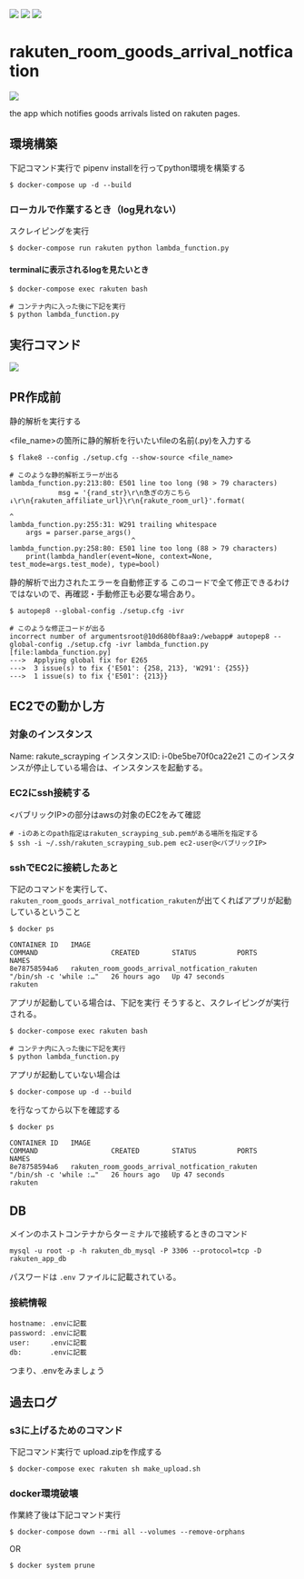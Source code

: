 <img src="https://img.shields.io/badge/-Python-F9DC3E.svg?logo=python&style=flat"> <img src="https://img.shields.io/badge/-Amazon%20AWS-232F3E.svg?logo=amazon-aws&style=flat"> <img src="https://img.shields.io/badge/-Docker-1488C6.svg?logo=docker&style=flat-square">

# rakuten_room_goods_arrival_notfication
<img src="https://img.shields.io/badge/ver.-v2.1.0-ff7964.svg?style=for-the-badge">

the app which notifies goods arrivals listed on rakuten pages.

## 環境構築
下記コマンド実行で pipenv installを行ってpython環境を構築する
```
$ docker-compose up -d --build
```

### ローカルで作業するとき（log見れない）
スクレイピングを実行
```
$ docker-compose run rakuten python lambda_function.py
```

#### terminalに表示されるlogを見たいとき
```
$ docker-compose exec rakuten bash

# コンテナ内に入った後に下記を実行
$ python lambda_function.py
```

## 実行コマンド
<img src="https://img.shields.io/badge/MUST%20CHECK-Execution%20Commnands-3DBB3D.svg?logo=&style=flat-square">

## PR作成前
静的解析を実行する

<file_name>の箇所に静的解析を行いたいfileの名前(.py)を入力する

```
$ flake8 --config ./setup.cfg --show-source <file_name>

# このような静的解析エラーが出る
lambda_function.py:213:80: E501 line too long (98 > 79 characters)
            msg = '{rand_str}\r\n急ぎの方こちら↓\r\n{rakuten_affiliate_url}\r\n{rakute_room_url}'.format(
                                                                               ^
lambda_function.py:255:31: W291 trailing whitespace
    args = parser.parse_args() 
                              ^
lambda_function.py:258:80: E501 line too long (88 > 79 characters)
    print(lambda_handler(event=None, context=None, test_mode=args.test_mode), type=bool)
```

静的解析で出力されたエラーを自動修正する
このコードで全て修正できるわけではないので、再確認・手動修正も必要な場合あり。

```
$ autopep8 --global-config ./setup.cfg -ivr

# このような修正コードが出る
incorrect number of argumentsroot@10d680bf8aa9:/webapp# autopep8 --global-config ./setup.cfg -ivr lambda_function.py 
[file:lambda_function.py]
--->  Applying global fix for E265
--->  3 issue(s) to fix {'E501': {258, 213}, 'W291': {255}}
--->  1 issue(s) to fix {'E501': {213}}
```

## EC2での動かし方
### 対象のインスタンス
Name: rakute_scrayping
インスタンスID: i-0be5be70f0ca22e21
このインスタンスが停止している場合は、インスタンスを起動する。
### EC2にssh接続する

<バブリックIP>の部分はawsの対象のEC2をみて確認
```
# -iのあとのpath指定はrakuten_scrayping_sub.pemがある場所を指定する
$ ssh -i ~/.ssh/rakuten_scrayping_sub.pem ec2-user@<バブリックIP>
```
### sshでEC2に接続したあと

下記のコマンドを実行して、`rakuten_room_goods_arrival_notfication_rakuten`が出てくればアプリが起動しているということ
```
$ docker ps

CONTAINER ID   IMAGE                                            COMMAND                  CREATED        STATUS          PORTS     NAMES
8e78758594a6   rakuten_room_goods_arrival_notfication_rakuten   "/bin/sh -c 'while :…"   26 hours ago   Up 47 seconds             rakuten
```

アプリが起動している場合は、下記を実行
そうすると、スクレイピングが実行される。
```
$ docker-compose exec rakuten bash

# コンテナ内に入った後に下記を実行
$ python lambda_function.py
```

アプリが起動していない場合は

```
$ docker-compose up -d --build
```
を行なってから以下を確認する

```
$ docker ps

CONTAINER ID   IMAGE                                            COMMAND                  CREATED        STATUS          PORTS     NAMES
8e78758594a6   rakuten_room_goods_arrival_notfication_rakuten   "/bin/sh -c 'while :…"   26 hours ago   Up 47 seconds             rakuten
```

## DB

メインのホストコンテナからターミナルで接続するときのコマンド
```
mysql -u root -p -h rakuten_db_mysql -P 3306 --protocol=tcp -D rakuten_app_db
```

パスワードは `.env` ファイルに記載されている。

### 接続情報

```
hostname: .envに記載
password: .envに記載
user:     .envに記載
db:       .envに記載
```
つまり、.envをみましょう

## 過去ログ

### s3に上げるためのコマンド
下記コマンド実行で upload.zipを作成する
```
$ docker-compose exec rakuten sh make_upload.sh
```

### docker環境破壊
作業終了後は下記コマンド実行
```
$ docker-compose down --rmi all --volumes --remove-orphans
```
OR
```
$ docker system prune
```
